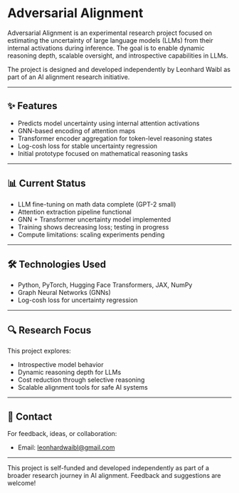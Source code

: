 # Adversarial Alignment

Adversarial Alignment is an experimental research project focused on estimating the uncertainty of large language models (LLMs) from their internal activations during inference. The goal is to enable dynamic reasoning depth, scalable oversight, and introspective capabilities in LLMs.

The project is designed and developed independently by Leonhard Waibl as part of an AI alignment research initiative.

---

## ✨ Features

- Predicts model uncertainty using internal attention activations
- GNN-based encoding of attention maps
- Transformer encoder aggregation for token-level reasoning states
- Log-cosh loss for stable uncertainty regression
- Initial prototype focused on mathematical reasoning tasks

---

## 📊 Current Status

- LLM fine-tuning on math data complete (GPT-2 small)
- Attention extraction pipeline functional
- GNN + Transformer uncertainty model implemented
- Training shows decreasing loss; testing in progress
- Compute limitations: scaling experiments pending

---

## 🛠️ Technologies Used

- Python, PyTorch, Hugging Face Transformers, JAX, NumPy
- Graph Neural Networks (GNNs)
- Log-cosh loss for uncertainty regression

---

## 🔍 Research Focus

This project explores:
- Introspective model behavior
- Dynamic reasoning depth for LLMs
- Cost reduction through selective reasoning
- Scalable alignment tools for safe AI systems

---

## 📩 Contact

For feedback, ideas, or collaboration:
- Email: leonhardwaibl@gmail.com

---

This project is self-funded and developed independently as part of a broader research journey in AI alignment. Feedback and suggestions are welcome!

